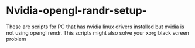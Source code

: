 # Nvidia-opengl-randr-setup-
These are scripts for PC that has nvidia  linux drivers installed but nvidia is not using opengl rendr. This scripts might also solve your xorg black screen problem
